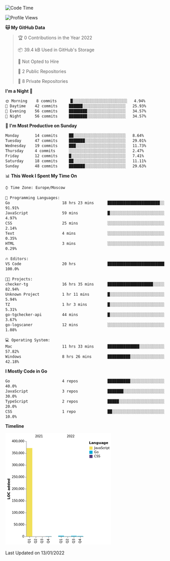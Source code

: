 <!--START_SECTION:waka-->
![Code Time](http://img.shields.io/badge/Code%20Time-102%20hrs%2046%20mins-blue)

![Profile Views](http://img.shields.io/badge/Profile%20Views-0-blue)

**🐱 My GitHub Data** 

> 🏆 0 Contributions in the Year 2022
 > 
> 📦 39.4 kB Used in GitHub's Storage 
 > 
> 🚫 Not Opted to Hire
 > 
> 📜 2 Public Repositories 
 > 
> 🔑 8 Private Repositories  
 > 
**I'm a Night 🦉** 

```text
🌞 Morning    8 commits      █░░░░░░░░░░░░░░░░░░░░░░░░   4.94% 
🌆 Daytime    42 commits     ██████░░░░░░░░░░░░░░░░░░░   25.93% 
🌃 Evening    56 commits     ████████░░░░░░░░░░░░░░░░░   34.57% 
🌙 Night      56 commits     ████████░░░░░░░░░░░░░░░░░   34.57%

```
📅 **I'm Most Productive on Sunday** 

```text
Monday       14 commits     ██░░░░░░░░░░░░░░░░░░░░░░░   8.64% 
Tuesday      47 commits     ███████░░░░░░░░░░░░░░░░░░   29.01% 
Wednesday    19 commits     ███░░░░░░░░░░░░░░░░░░░░░░   11.73% 
Thursday     4 commits      ░░░░░░░░░░░░░░░░░░░░░░░░░   2.47% 
Friday       12 commits     █░░░░░░░░░░░░░░░░░░░░░░░░   7.41% 
Saturday     18 commits     ██░░░░░░░░░░░░░░░░░░░░░░░   11.11% 
Sunday       48 commits     ███████░░░░░░░░░░░░░░░░░░   29.63%

```


📊 **This Week I Spent My Time On** 

```text
⌚︎ Time Zone: Europe/Moscow

💬 Programming Languages: 
Go                       18 hrs 23 mins      ███████████████████████░░   91.91% 
JavaScript               59 mins             █░░░░░░░░░░░░░░░░░░░░░░░░   4.97% 
CSS                      25 mins             ░░░░░░░░░░░░░░░░░░░░░░░░░   2.14% 
Text                     4 mins              ░░░░░░░░░░░░░░░░░░░░░░░░░   0.35% 
HTML                     3 mins              ░░░░░░░░░░░░░░░░░░░░░░░░░   0.29%

🔥 Editors: 
VS Code                  20 hrs              █████████████████████████   100.0%

🐱‍💻 Projects: 
checker-tg               16 hrs 35 mins      ████████████████████░░░░░   82.94% 
Unknown Project          1 hr 11 mins        █░░░░░░░░░░░░░░░░░░░░░░░░   5.94% 
TZ                       1 hr 3 mins         █░░░░░░░░░░░░░░░░░░░░░░░░   5.31% 
go-tgchecker-api         44 mins             █░░░░░░░░░░░░░░░░░░░░░░░░   3.67% 
go-logscaner             12 mins             ░░░░░░░░░░░░░░░░░░░░░░░░░   1.08%

💻 Operating System: 
Mac                      11 hrs 33 mins      ██████████████░░░░░░░░░░░   57.82% 
Windows                  8 hrs 26 mins       ██████████░░░░░░░░░░░░░░░   42.18%

```

**I Mostly Code in Go** 

```text
Go                       4 repos             ██████████░░░░░░░░░░░░░░░   40.0% 
JavaScript               3 repos             ███████░░░░░░░░░░░░░░░░░░   30.0% 
TypeScript               2 repos             █████░░░░░░░░░░░░░░░░░░░░   20.0% 
CSS                      1 repo              ██░░░░░░░░░░░░░░░░░░░░░░░   10.0%

```


**Timeline**

![Chart not found](https://raw.githubusercontent.com/jeezft/jeezft/main/charts/bar_graph.png) 


 Last Updated on 13/01/2022
<!--END_SECTION:waka-->
